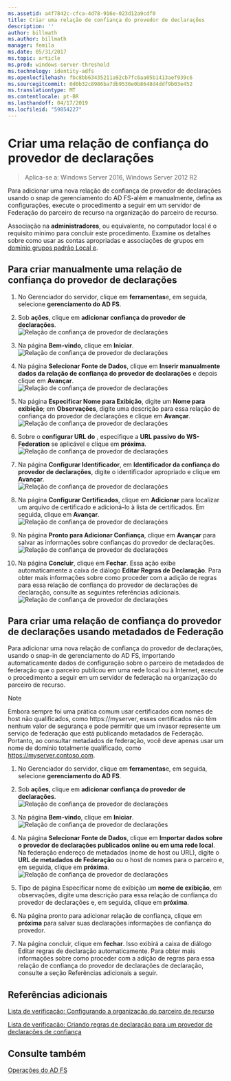 ```yaml
---
ms.assetid: a4f7842c-cfca-4d78-916e-023d12a9cdf0
title: Criar uma relação de confiança do provedor de declarações
description: ''
author: billmath
ms.author: billmath
manager: femila
ms.date: 05/31/2017
ms.topic: article
ms.prod: windows-server-threshold
ms.technology: identity-adfs
ms.openlocfilehash: fbc8bb63435211a92cb7fc6aa05b1413aef939c6
ms.sourcegitcommit: 0d0b32c8986ba7db9536e0b8648d4ddf9b03e452
ms.translationtype: MT
ms.contentlocale: pt-BR
ms.lasthandoff: 04/17/2019
ms.locfileid: "59854227"
---
```

# <a name="create-a-claims-provider-trust"></a>Criar uma relação de confiança do provedor de declarações

>Aplica-se a: Windows Server 2016, Windows Server 2012 R2

Para adicionar uma nova relação de confiança de provedor de declarações usando o snap de gerenciamento do AD FS\-além e manualmente, defina as configurações, execute o procedimento a seguir em um servidor de Federação do parceiro de recurso na organização do parceiro de recurso.  
  
Associação na **administradores**, ou equivalente, no computador local é o requisito mínimo para concluir este procedimento.  Examine os detalhes sobre como usar as contas apropriadas e associações de grupos em [domínio grupos padrão Local e](https://go.microsoft.com/fwlink/?LinkId=83477).   
  
## <a name="to-create-a-claims-provider-trust-manually"></a>Para criar manualmente uma relação de confiança do provedor de declarações  
  
1.  No Gerenciador do servidor, clique em **ferramentas**e, em seguida, selecione **gerenciamento do AD FS**.  
  
2.  Sob **ações**, clique em **adicionar confiança do provedor de declarações**.  
![Relação de confiança de provedor de declarações](media/Create-a-Claims-Provider-Trust/addclaim1.PNG)   
  
3.  Na página **Bem-vindo**, clique em **Iniciar**. 
![Relação de confiança de provedor de declarações](media/Create-a-Claims-Provider-Trust/addclaim2.PNG)    
  
4.  Na página **Selecionar Fonte de Dados**, clique em **Inserir manualmente dados da relação de confiança do provedor de declarações** e depois clique em **Avançar**.  
![Relação de confiança de provedor de declarações](media/Create-a-Claims-Provider-Trust/addclaim3.PNG)     

5.  Na página **Especificar Nome para Exibição**, digite um **Nome para exibição**; em **Observações**, digite uma descrição para essa relação de confiança do provedor de declarações e clique em **Avançar**.  
![Relação de confiança de provedor de declarações](media/Create-a-Claims-Provider-Trust/addclaim4.PNG)     

6.  Sobre o **configurar URL do** , especifique a **URL passivo do WS-Federation** se aplicável e clique em **próxima**.
![Relação de confiança de provedor de declarações](media/Create-a-Claims-Provider-Trust/addclaim5.PNG)     

8. Na página **Configurar Identificador**, em **Identificador da confiança do provedor de declarações**, digite o identificador apropriado e clique em **Avançar**.  
![Relação de confiança de provedor de declarações](media/Create-a-Claims-Provider-Trust/addclaim6.PNG)    

9. Na página **Configurar Certificados**, clique em **Adicionar** para localizar um arquivo de certificado e adicioná-lo à lista de certificados. Em seguida, clique em **Avançar**.  
![Relação de confiança de provedor de declarações](media/Create-a-Claims-Provider-Trust/addclaim7.PNG)    

10. Na página **Pronto para Adicionar Confiança**, clique em **Avançar** para salvar as informações sobre confianças do provedor de declarações.  
![Relação de confiança de provedor de declarações](media/Create-a-Claims-Provider-Trust/addclaim8.PNG)    

11. Na página **Concluir**, clique em **Fechar**. Essa ação exibe automaticamente a caixa de diálogo **Editar Regras de Declaração**. Para obter mais informações sobre como proceder com a adição de regras para essa relação de confiança do provedor de declarações de declaração, consulte as seguintes referências adicionais.  
![Relação de confiança de provedor de declarações](media/Create-a-Claims-Provider-Trust/addclaim9.PNG)

## <a name="to-create-a-claims-provider-trust-using-federation-metadata"></a>Para criar uma relação de confiança do provedor de declarações usando metadados de Federação
Para adicionar uma nova relação de confiança do provedor de declarações, usando o snap-in de gerenciamento do AD FS, importando automaticamente dados de configuração sobre o parceiro de metadados de federação que o parceiro publicou em uma rede local ou à Internet, execute o procedimento a seguir em um servidor de federação na organização do parceiro de recurso.

>[!NOTE]
>Embora sempre foi uma prática comum usar certificados com nomes de host não qualificados, como https://myserver, esses certificados não têm nenhum valor de segurança e pode permitir que um invasor represente um serviço de federação que está publicando metadados de Federação. Portanto, ao consultar metadados de federação, você deve apenas usar um nome de domínio totalmente qualificado, como https://myserver.contoso.com.

1.  No Gerenciador do servidor, clique em **ferramentas**e, em seguida, selecione **gerenciamento do AD FS**.  
  
2.  Sob **ações**, clique em **adicionar confiança do provedor de declarações**.  
![Relação de confiança de provedor de declarações](media/Create-a-Claims-Provider-Trust/addclaim1.PNG)   
  
3.  Na página **Bem-vindo**, clique em **Iniciar**. 
![Relação de confiança de provedor de declarações](media/Create-a-Claims-Provider-Trust/addclaim2.PNG)    
  
4.  Na página **Selecionar Fonte de Dados**, clique em **Importar dados sobre o provedor de declarações publicados online ou em uma rede local**. Na federação endereço de metadados (nome de host ou URL), digite o **URL de metadados de Federação** ou o host de nomes para o parceiro e, em seguida, clique em **próxima**.
![Relação de confiança de provedor de declarações](media/Create-a-Claims-Provider-Trust/addclaim10.PNG)    

5.  Tipo de página Especificar nome de exibição um **nome de exibição**, em observações, digite uma descrição para essa relação de confiança do provedor de declarações e, em seguida, clique em **próxima**.

6.  Na página pronto para adicionar relação de confiança, clique em **próxima** para salvar suas declarações informações de confiança do provedor.

7.  Na página concluir, clique em **fechar**. Isso exibirá a caixa de diálogo Editar regras de declaração automaticamente. Para obter mais informações sobre como proceder com a adição de regras para essa relação de confiança do provedor de declarações de declaração, consulte a seção Referências adicionais a seguir.



    
## <a name="additional-references"></a>Referências adicionais  
[Lista de verificação: Configurando a organização do parceiro de recurso](../../ad-fs/deployment/Checklist--Configuring-the-Resource-Partner-Organization.md)  
  
[Lista de verificação: Criando regras de declaração para um provedor de declarações de confiança](../../ad-fs/deployment/Checklist--Creating-Claim-Rules-for-a-Claims-Provider-Trust.md)  
  
## <a name="see-also"></a>Consulte também  
[Operações do AD FS](../../ad-fs/AD-FS-2016-Operations.md) 
  
